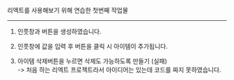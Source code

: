 리엑트를 사용해보기 위해 연습한 첫번째 작업물
<hr>
 
1. 인풋창과 버튼을 생성하였습니다.
2. 인풋창에 값을 입력 후 버튼을 클릭 시 아이템이 추가됩니다.

3. 아이템 삭제버튼을 누르면 삭제도 가능하도록 만들기 (실패)
<br>-> 처음 하는 리엑트 프로젝트라서 아이디어는 있는데 코드를 짜지 못하였습니다.